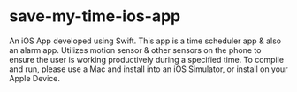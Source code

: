 # save-my-time-ios-app
An iOS App developed using Swift.
This app is a time scheduler app & also an alarm app.
Utilizes motion sensor & other sensors on the phone to ensure the user is working productively during a specified time. To compile and run, please use a Mac and install into an iOS Simulator, or install on your Apple Device.
